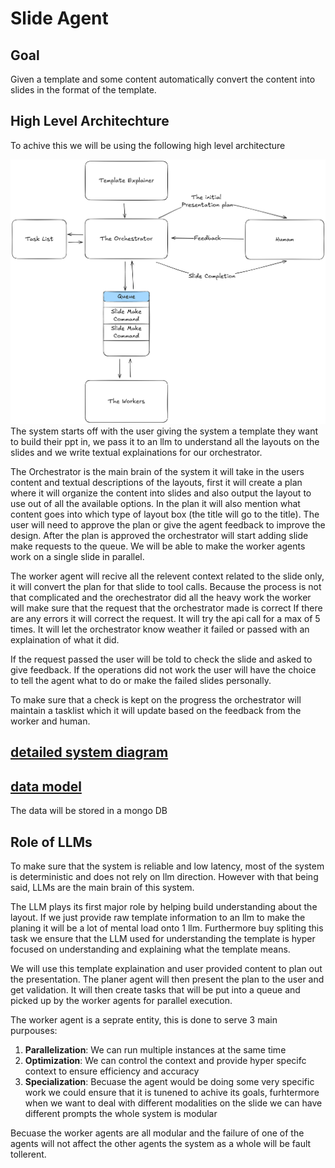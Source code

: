# Slide Agent
## Goal 
Given a template and some content automatically convert the content into slides in the format of the template.

## High Level Architechture
To achive this we will be using the following high level architecture
<!-- ![ALt text](./docs/sw/high_level_overview.png ) -->
![alt text](docs/sw/high_level_overview.png)
The system starts off with the user giving the system a template they want to build their ppt in, we pass it to an llm to understand all the layouts on the slides and we write textual explainations for our orchestrator.

The Orchestrator is the main brain of the system it will take in the users content and textual descriptions of the layouts, first it will create a plan where it will organize the content into slides and also output the layout to use out of all the available options. In the plan it will also mention what content goes into which type of layout box (the title will go to the title). The user will need to approve the plan  or give the agent feedback to improve the design. After the plan is approved the orchestrator will start adding slide make requests to the queue. We will be able to make the worker agents work on a single slide in parallel. 

The worker agent will recive all the relevent context related to the slide only, it will convert the plan for that slide to tool calls. Because the process is not that complicated and the orechestrator did all the heavy work the worker will make sure that the request that the orchestrator made is correct If there are any errors it will correct the request. It will try the api call for a max of 5 times. It will let the orchestrator know weather it failed or passed with an explaination of what it did.

If the request passed the user will be told to check the slide and asked to give feedback. If the operations did not work the user will have the choice to tell the agent what to do or make the failed slides personally.

To make sure that a check is kept on the progress the orchestrator will maintain a tasklist which it will update based on the feedback from the worker and human.
## [detailed system diagram](./docs/sw/system_diagram.png)
## [data model](./docs/sw/dataModel.md)
The  data will be stored in a mongo DB


## Role of LLMs
To make sure that the system is reliable and low latency, most of the system is deterministic and does not rely on llm direction. However with that being said, LLMs are the main brain of this system. 

The LLM plays its first major role by helping build understanding about the layout. If we just provide raw template information to an llm to make the planing it will be a lot of mental load onto 1 llm. Furthermore buy spliting this task we ensure that the LLM used for understanding the template is hyper focused on understanding and explaining what the template means.

We will use this template explaination and user provided content to plan out the presentation. The planer agent will then present the plan to the user and get validation. It will then create tasks that will be put into a queue and picked up by the worker agents for parallel execution.

The worker agent is a seprate entity, this is done to serve 3 main purpouses:
1. **Parallelization**: We can run multiple instances at the same time
2. **Optimization**: We can control the context and provide hyper specifc context to ensure efficiency and accuracy
3. **Specialization**: Becuase the agent would be doing some very specific work we could ensure that it is tunened to achive its goals, furhtermore when we want to deal with different modalities on the slide we can have different prompts the whole system is modular

Becuase the worker agents are all modular and the failure of one of the agents will not affect the other agents the system as a whole will  be fault tollerent.
